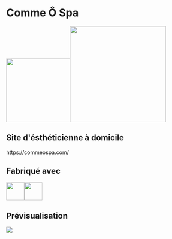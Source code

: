 <h1 style="text:underline">Comme Ô Spa</h1>

<div style="display="flex"><img src="https://forthebadge.com/images/featured/featured-built-with-love.svg" style="width : 170px" /><img src="https://forthebadge.com/images/badges/powered-by-coffee.svg" style="width : 256px"/></div>

<h2 style="text:underline">Site d'ésthéticienne à domicile</h2>
<p>https://commeospa.com/</p>          
<h2 style="text:underline">Fabriqué avec</h2>
<div style="display: flex" flex-direction:"row">
<img src="https://cdn.jsdelivr.net/gh/devicons/devicon/icons/react/react-original.svg" style="width : 48px" />
            <img src="https://cdn.jsdelivr.net/gh/devicons/devicon/icons/sass/sass-original.svg" style="width : 48px" /></div>

<h2 style="text:underline">Prévisualisation</h2>
<img  src="https://i.goopics.net/mc4pzb.png"/>
